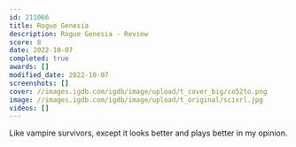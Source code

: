 ```yaml
---
id: 211066
title: Rogue Genesia
description: Rogue Genesia - Review
score: 8
date: 2022-10-07
completed: true
awards: []
modified_date: 2022-10-07
screenshots: []
cover: //images.igdb.com/igdb/image/upload/t_cover_big/co52to.png
image: //images.igdb.com/igdb/image/upload/t_original/scixrl.jpg
videos: []
---
```

Like vampire survivors, except it looks better and plays better in my opinion.